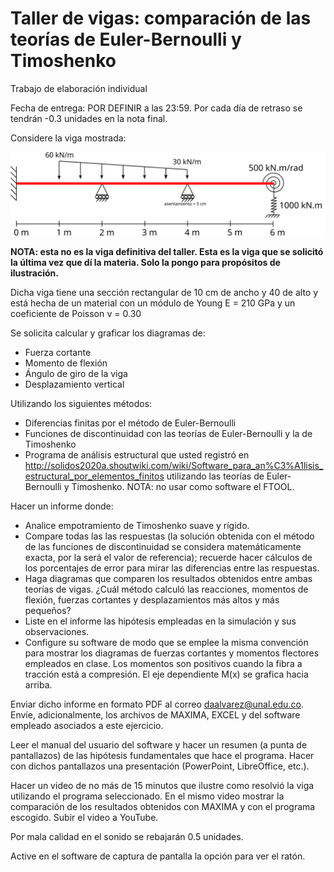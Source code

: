 # Taller de vigas: comparación de las teorías de Euler-Bernoulli y Timoshenko

Trabajo de elaboración individual

Fecha de entrega: POR DEFINIR  a las 23:59. Por cada día de retraso se tendrán -0.3 unidades en la nota final.



Considere la viga mostrada:

<img src="figs/viga_2019a.svg"/>

**NOTA: esta no es la viga definitiva del taller. Esta es la viga que se solicitó la última vez que dí la materia. Solo la pongo para propósitos de ilustración.**


Dicha viga tiene una sección rectangular de 10 cm de ancho y 40 de alto y está hecha de un material con un módulo de Young E = 210 GPa y un coeficiente de Poisson ν = 0.30

Se solicita calcular y graficar los diagramas de:
* Fuerza cortante
* Momento de flexión
* Ángulo de giro de la viga
* Desplazamiento vertical

Utilizando los siguientes métodos:
* Diferencias finitas por el método de Euler-Bernoulli
* Funciones de discontinuidad con las teorías de Euler-Bernoulli y la de Timoshenko
* Programa de análisis estructural que usted registró en http://solidos2020a.shoutwiki.com/wiki/Software_para_an%C3%A1lisis_estructural_por_elementos_finitos utilizando las teorías de Euler-Bernoulli y Timoshenko. NOTA: no usar como software el FTOOL.

Hacer un informe donde:
* Analice empotramiento de Timoshenko suave y rígido.
* Compare todas las las respuestas (la solución obtenida con el método de las funciones de discontinuidad se considera matemáticamente exacta, por la será el valor de referencia); recuerde hacer cálculos de los porcentajes de error para mirar las diferencias entre las respuestas. 
* Haga diagramas que comparen los resultados obtenidos entre ambas teorías de vigas. ¿Cuál método calculó las reacciones, momentos de flexión, fuerzas cortantes y desplazamientos más altos y más pequeños? 
* Liste en el informe las hipótesis empleadas en la simulación y sus observaciones.
* Configure su software de modo que se emplee la misma convención para mostrar los diagramas de fuerzas cortantes y momentos flectores empleados en clase. Los momentos son positivos cuando la fibra a tracción está a compresión. El eje dependiente M(x) se grafica hacia arriba.

Enviar dicho informe en formato PDF al correo daalvarez@unal.edu.co. Envíe, adicionalmente, los archivos de MAXIMA, EXCEL y del software empleado asociados a este ejercicio.

Leer el manual del usuario del software y hacer un resumen (a punta de pantallazos) de las hipótesis fundamentales que hace el programa. Hacer con dichos pantallazos una presentación (PowerPoint, LibreOffice, etc.).

Hacer un video de no más de 15 minutos que ilustre como resolvió la viga utilizando el programa seleccionado. En el mismo video mostrar la comparación de los resultados obtenidos con MAXIMA y con el programa escogido. Subir el video a YouTube.

Por mala calidad en el sonido se rebajarán 0.5 unidades.

Active en el software de captura de pantalla la opción para ver el ratón.